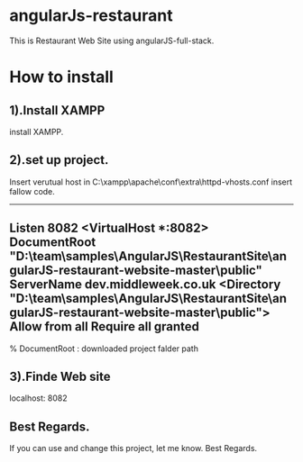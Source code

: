 # angularJs-restaurant

This is Restaurant Web Site using angularJS-full-stack.

# How to install

## 1).Install XAMPP

 install XAMPP.
## 2).set up project.

 
  Insert verutual host in C:\xampp\apache\conf\extra\httpd-vhosts.conf
  insert fallow code.
  
  ---------------------------------------------------------------------------
  Listen 8082
<VirtualHost *:8082>
    DocumentRoot "D:\team\samples\AngularJS\RestaurantSite\angularJS-restaurant-website-master\public"
    ServerName dev.middleweek.co.uk
    <Directory "D:\team\samples\AngularJS\RestaurantSite\angularJS-restaurant-website-master\public">
        Allow from all
        Require all granted
    </Directory>
</VirtualHost>
---------------------------------------------------------------------------
%  DocumentRoot : downloaded project falder path

## 3).Finde Web site

localhost: 8082

## Best Regards.
If you can use and change this project, let me know.
Best Regards.
  
